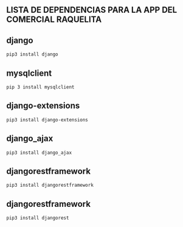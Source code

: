 
## LISTA DE DEPENDENCIAS PARA LA APP DEL COMERCIAL RAQUELITA

## django
    pip3 install django

## mysqlclient
    pip 3 install mysqlclient

## django-extensions
    pip3 install django-extensions

## django_ajax
    pip3 install django_ajax

## djangorestframework
    pip3 install djangorestframework

## djangorestframework
    pip3 install djangorest